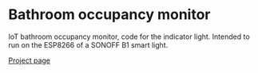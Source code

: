 # Bathroom occupancy monitor
IoT bathroom occupancy monitor, code for the indicator light.
Intended to run on the ESP8266 of a SONOFF B1 smart light.

[Project page](https://cms.maximemoreillon.com/article?id=164)
